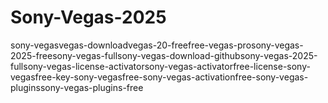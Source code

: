 # Sony-Vegas-2025
sony-vegasvegas-downloadvegas-20-freefree-vegas-prosony-vegas-2025-freesony-vegas-fullsony-vegas-download-githubsony-vegas-2025-fullsony-vegas-license-activatorsony-vegas-activatorfree-license-sony-vegasfree-key-sony-vegasfree-sony-vegas-activationfree-sony-vegas-pluginssony-vegas-plugins-free
